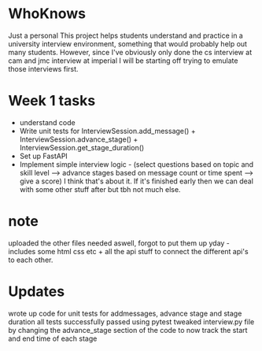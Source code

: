 # WhoKnows
Just a personal
This project helps students understand and practice in a university interview environment, something that would probably help out many students. However, since I've obviously only done the cs interview at cam and jmc interview at imperial I will be starting off trying to emulate those interviews first.

# Week 1 tasks
- understand code
- Write unit tests for InterviewSession.add_message() + InterviewSession.advance_stage() + InterviewSession.get_stage_duration()
- Set up FastAPI
- Implement simple interview logic - (select questions based on topic and skill level --> advance stages based on message count or time spent --> give a score)
I think that's about it. If it's finished early then we can deal with some other stuff after but tbh not much else.

# note
uploaded the other files needed aswell, forgot to put them up yday - includes some html css etc + all the api stuff to connect the different api's to each other.

# Updates
wrote up code for unit tests for addmessages, advance stage and stage duration
all tests successfully passed using pytest
tweaked interview.py file by changing the advance_stage section of the code to now track the start and end time of each stage 
